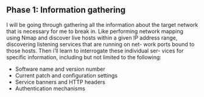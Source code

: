 ## Phase 1: Information gathering
 
I will be going through gathering all the information about the target network that is necessary for me to break in.
Like performing network mapping using Nmap and discover live hosts within a
given IP address range, discovering listening services that are running on net-
work ports bound to those hosts. 
Then i’ll learn to interrogate these individual ser-
vices for specific information, including but not limited to the following:

-  Software name and version number
-  Current patch and configuration settings
-  Service banners and HTTP headers
-  Authentication mechanisms

